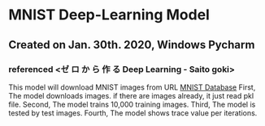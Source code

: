 # MNIST Deep-Learning Model
## Created on Jan. 30th. 2020, Windows Pycharm
### referenced <ゼ ロ か ら 作 る Deep Learning - Saito goki>

This model will download MNIST images from URL [MNIST Database](http://yann.lecun.com/exdb/mnist/)
First, The model downloads images. if there are images already, it just read pkl file.
Second, The model trains 10,000 training images.
Third, The model is tested by test images.
Fourth, The model shows trace value per iterations.
